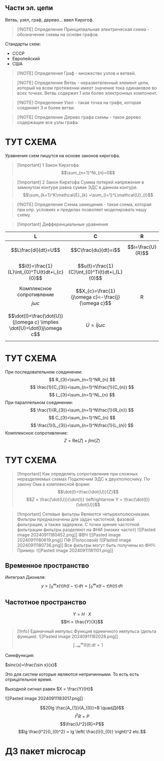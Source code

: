 ## Части эл. цепи

Ветвь, узел, граф, дерево... ввел Кирхгоф.

> [!NOTE] Определение
> Принципиальная электрическая схема - обозначение схемы на основе графов.

Стандарты схем:
- СССР
- Европейский
- США

> [!NOTE] Определения
> Граф - множество узлов и ветвей.

> [!NOTE] Определение
> Ветвь - неразветвленный элемент цепи, который на всем протяжении имеет значение тока одинаковое во всех точках. Ветвь содержит 1 или более электронных компонент.

> [!NOTE] Определение
> Узел - такая точка на графе, которая соединяет 3 и более ветви.

> [!NOTE] Определение
> Дерево графа схемы - такое дерево содержащее все узлы графа.
 
# ТУТ СХЕМА

Уравнения схем пишутся на основе законов кирхгофа.

> [!important] 1 Закон Кирхгофа
> $$\sum_{n=1}^Ni_{n}=0$$

> [!important] 2 Закон Кирхгофа
> Сумма потерей напряжения в замкнутом контуре равна сумме ЭДС в данном контуре.
> $$\sum_{k=1}^K\mathcal{E}_{k} =\sum_{l=1}^L\mathcal{U}_{l}$$

> [!NOTE] Определение
> Схема замещения - такая схема, которая при опр. условиях и пределах позволяет моделировать нашу схему.


> [!important] Дифференциальные  уравнения
>  

|                                    L                                    |                         C                         |         R         |
| :---------------------------------------------------------------------: | :-----------------------------------------------: | :---------------: |
|                          $$L\frac{di}{dt}=U$$                           |               $$C\frac{du}{dt}=i$$                | $$i=\frac{U}{R}$$ |
|              $$i(t)=\frac{1}{L}\int_{0}^TU(t)dt+i_{c}(0)$$              |   $$u(t)=\frac{1}{C}\int_{0}^Ti(t)dt+i_{L}(0)$$   |                   |
|                 Комплексное сопротивление $$j\omega c$$                 | $$X_{c}=\frac{1}{j\omega c}=-\frac{j}{\omega c}$$ |         R         |
| $$\dot{I}=\frac{\dot{U}}{j\omega c} \implies \dot{U}=\dot{I}j\omega c$$ |           $$ \dot{U}=\dot{I}j\omega c$$           |                   |
# ТУТ СХЕМА

При последовательном соединении:
$$
R_{Э}=\sum_{n=1}^NR_{n} 
$$$$
\frac{1}{C_{Э}}=\sum_{n=1}^N\frac{1}{C_{n}}
$$
$$
L_{Э}=\sum_{n=1}^NL_{n} 
$$
При параллельном соединении:
$$
\frac{1}{R_{Э}}=\sum_{n=1}^N\frac{1}{R_{n}}
$$
$$
C_{Э}=\sum_{n=1}^NC_{n} 
$$
$$
\frac{1}{L_{Э}}=\sum_{n=1}^N\frac{1}{L_{n}}
$$
Комплексное сопротивление:
$$
Z = \mathrm{Re}(Z)+j\mathrm{Im}(Z)
$$
# ТУТ СХЕМА 

> [!Important] Как определять сопротивление при сложных неразделяемых схемах
> Подключим ЭДС к двухполюснику. По закону Ома в комплексной форме: 
> $$\dot{I}=\frac{\dot{U}}{Z}$$
> $$Z = \frac{\dot{U}}{\dot{I}} \leftrightarrow Y = \frac{\dot{I}}{\dot{U}}$$


> [!Important] Сетевые фильтры
> Являются четырехполюсниками. Фильтры предназначены для задач частотной, фазовой фильтрации, а также задержки.
> С точки зрения частотной фильтрации фильтры разделяют на ФНИ (низких частот)
> ![[Pasted image 20240911180452.png]]
> ФВЧ
> ![[Pasted image 20240911180619.png]]
> ПФ (Полосовой)
> ![[Pasted image 20240911180736.png]]
> Все фильтры могут быть получены из ФНЧ.
Пример:
![[Pasted image 20240911181101.png]]

## Временное пространство

Интеграл Дионеля:
$$y = \int_{0}^{\infty} x(\mathcal{\tau})h(t-\mathcal{\tau}) \, d\mathcal{\tau} = \int_{0}^{\infty}x(t-\tau)h(\tau)  \, d\mathcal{\tau}    $$
## Частотное пространство

$$Y = H \cdot X$$
$$H = \frac{Y}{X}$$

> [!info] Единичный импульс
> Функция единичного импульса (дельта функция):
> ![[Pasted image 20240911182028.png]]
> $$\int_{-\infty}^{\infty} \delta(t) \, dt = 1$$

Синкфункция: 

$sinc(x)=\frac{\sin x}{x}$

Это для систем которые являются непричинными. То есть есть отрицательное время.

Выходной сигнал равен $X = \frac{Y}{H}$

![[Pasted image 20240911183017.png]]

$$20lg \frac{A_{1}}{A_{0}}=B   \quadДб$$ 
$$I^2R=P$$
$$\frac{U^2}{R}=P$$
$$lg \frac{I^2}{I_{0}^2} = lg \left( \frac{I}{I_{0}} \right)^2 etc.$$
# ДЗ пакет microcap



